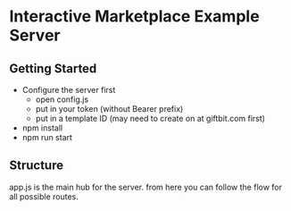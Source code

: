 # Interactive Marketplace Example Server

## Getting Started
- Configure the server first
    - open config.js
    - put in your token (without Bearer prefix)
    - put in a template ID (may need to create on at giftbit.com first)
- npm install
- npm run start

## Structure
app.js is the main hub for the server. from here you can follow the flow for all possible routes.
 
 
